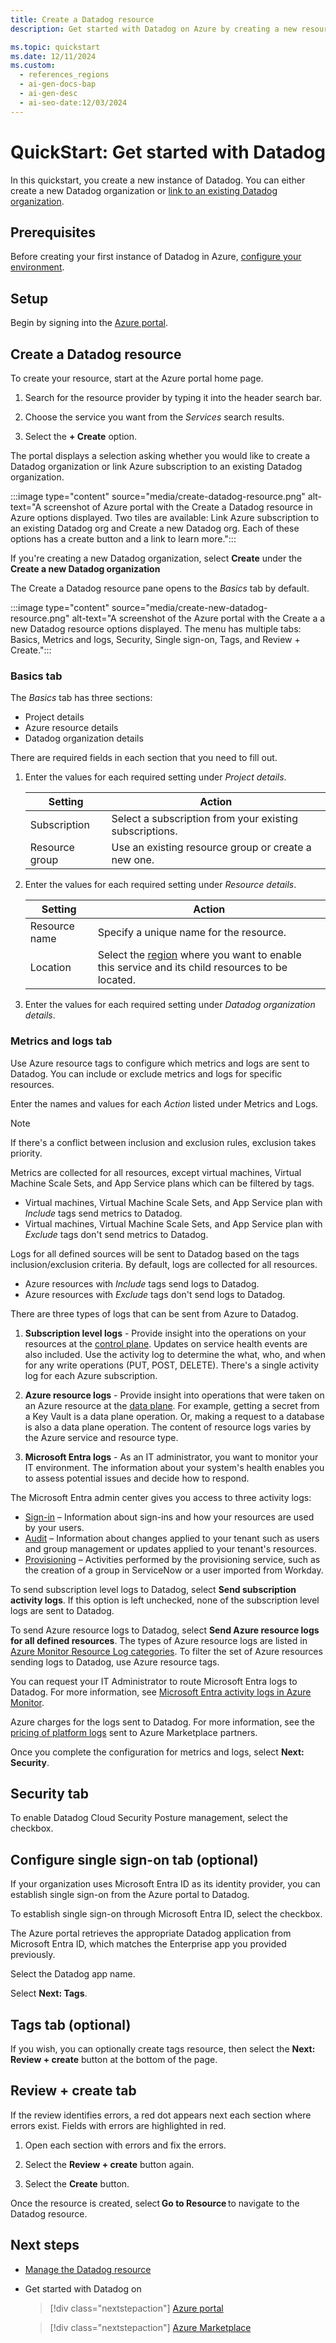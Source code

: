 ```yaml
---
title: Create a Datadog resource
description: Get started with Datadog on Azure by creating a new resource, configuring metrics and logs, and setting up single sign-on through Microsoft Entra ID.

ms.topic: quickstart
ms.date: 12/11/2024
ms.custom:
  - references_regions
  - ai-gen-docs-bap
  - ai-gen-desc
  - ai-seo-date:12/03/2024
---
```


# QuickStart: Get started with Datadog

In this quickstart, you create a new instance of Datadog. You can either create a new Datadog organization or [link to an existing Datadog organization](link-to-existing-organization.md).

## Prerequisites

Before creating your first instance of Datadog in Azure, [configure your environment](prerequisites.md). 

## Setup

Begin by signing into the [Azure portal](https://portal.azure.com).

## Create a Datadog resource

To create your resource, start at the Azure portal home page.

1. Search for the resource provider by typing it into the header search bar.

1. Choose the service you want from the *Services* search results.

1. Select the **+ Create** option.

The portal displays a selection asking whether you would like to create a Datadog organization or link Azure subscription to an existing Datadog organization.

:::image type="content" source="media/create-datadog-resource.png" alt-text="A screenshot of Azure portal with the Create a Datadog resource in Azure options displayed.  Two tiles are available: Link Azure subscription to an existing Datadog org and Create a new Datadog org. Each of these options has a create button and a link to learn more.":::

If you're creating a new Datadog organization, select **Create** under the **Create a new Datadog organization**

The Create a Datadog resource pane opens to the *Basics* tab by default.

:::image type="content" source="media/create-new-datadog-resource.png" alt-text="A screenshot of the Azure portal with the Create a a new Datadog resource options displayed. The menu has multiple tabs: Basics, Metrics and logs, Security, Single sign-on, Tags, and Review + Create.":::

### Basics tab

The *Basics* tab has three sections:

- Project details
- Azure resource details
- Datadog organization details

There are required fields in each section that you need to fill out.

1. Enter the values for each required setting under *Project details*.

    |Setting            |Action                                                       |
    |-------------------|-------------------------------------------------------------|
    |Subscription       |Select a subscription from your existing subscriptions.      |
    |Resource group     |Use an existing resource group or create a new one.          |

1. Enter the values for each required setting under *Resource details*.

    |Setting            |Action                                                       |
    |-------------------|-------------------------------------------------------------|
    |Resource name      |Specify a unique name for the resource.                      |
    |Location           |Select the [region](https://azure.microsoft.com/explore/global-infrastructure/geographies/) where you want to enable this service and its child resources to be located.                                                |

1. Enter the values for each required setting under *Datadog organization details*.

### Metrics and logs tab

Use Azure resource tags to configure which metrics and logs are sent to Datadog. You can include or exclude metrics and logs for specific resources.

Enter the names and values for each *Action* listed under Metrics and Logs.

<!--Metrics-->
<!--Silence monitoring for expected Azure VM Shutdowns-->
<!--Collect custom metrics from App Insights-->

<!--Logs-->
<!--Send subscription activity logs-->
<!--Send Azure resource logs for all defined sources.-->


<!--This information should not be in this quickstart. Move to conceptual article.  Also, review the information UI: To send Microsoft Entra ID logs to Datadog – enable Datadog as a destination in Microsoft Entra ID diagnostic settings.
Learn more-->

> [!NOTE]
> If there's a conflict between inclusion and exclusion rules, exclusion takes priority.

Metrics are collected for all resources, except virtual machines, Virtual Machine Scale Sets, and App Service plans which can be filtered by tags.

- Virtual machines, Virtual Machine Scale Sets, and App Service plan with _Include_ tags send metrics to Datadog.
- Virtual machines, Virtual Machine Scale Sets, and App Service plan with _Exclude_ tags don't send metrics to Datadog.

Logs for all defined sources will be sent to Datadog based on the tags inclusion/exclusion criteria. By default, logs are collected for all resources.

- Azure resources with _Include_ tags send logs to Datadog. 
- Azure resources with _Exclude_ tags don't send logs to Datadog.

There are three types of logs that can be sent from Azure to Datadog.

1. **Subscription level logs** - Provide insight into the operations on your resources at the [control plane](../../azure-resource-manager/management/control-plane-and-data-plane.md). Updates on service health events are also included. Use the activity log to determine the what, who, and when for any write operations (PUT, POST, DELETE). There's a single activity log for each Azure subscription.

1. **Azure resource logs** - Provide insight into operations that were taken on an Azure resource at the [data plane](../../azure-resource-manager/management/control-plane-and-data-plane.md). For example, getting a secret from a Key Vault is a data plane operation. Or, making a request to a database is also a data plane operation. The content of resource logs varies by the Azure service and resource type.

1. **Microsoft Entra logs** - As an IT administrator, you want to monitor your IT environment. The information about your system's health enables you to assess potential issues and decide how to respond.

The Microsoft Entra admin center gives you access to three activity logs:

- [Sign-in](../../active-directory/reports-monitoring/concept-sign-ins.md) – Information about sign-ins and how your resources are used by your users.
- [Audit](../../active-directory/reports-monitoring/concept-audit-logs.md) – Information about changes applied to your tenant such as users and group management or updates applied to your tenant's resources.
- [Provisioning](../../active-directory/reports-monitoring/concept-provisioning-logs.md) – Activities performed by the provisioning service, such as the creation of a group in ServiceNow or a user imported from Workday.

To send subscription level logs to Datadog, select **Send subscription activity logs**. If this option is left unchecked, none of the subscription level logs are sent to Datadog.

To send Azure resource logs to Datadog, select **Send Azure resource logs for all defined resources**. The types of Azure resource logs are listed in [Azure Monitor Resource Log categories](/azure/azure-monitor/essentials/resource-logs-categories). To filter the set of Azure resources sending logs to Datadog, use Azure resource tags.

You can request your IT Administrator to route Microsoft Entra logs to Datadog. For more information, see [Microsoft Entra activity logs in Azure Monitor](../../active-directory/reports-monitoring/concept-activity-logs-azure-monitor.md).

Azure charges for the logs sent to Datadog. For more information, see the [pricing of platform logs](https://azure.microsoft.com/pricing/details/monitor/) sent to Azure Marketplace partners.

<!--end-->

Once you complete the configuration for metrics and logs, select **Next: Security**.

## Security tab

To enable Datadog Cloud Security Posture management, select the checkbox.

## Configure single sign-on tab (optional)

If your organization uses Microsoft Entra ID as its identity provider, you can establish single sign-on from the Azure portal to Datadog. 

To establish single sign-on through Microsoft Entra ID, select the checkbox.

The Azure portal retrieves the appropriate Datadog application from Microsoft Entra ID, which matches the Enterprise app you provided previously. 

Select the Datadog app name.

Select **Next: Tags**.

## Tags tab (optional)

If you wish, you can optionally create tags resource, then select the **Next: Review + create** button at the bottom of the page. 

## Review + create tab

If the review identifies errors, a red dot appears next each section where errors exist. Fields with errors are highlighted in red. 

1. Open each section with errors and fix the errors.

1. Select the **Review + create** button again.

1. Select the **Create** button.

Once the resource is created, select **Go to Resource** to navigate to the Datadog resource. 

## Next steps

- [Manage the Datadog resource](manage.md)
- Get started with Datadog on

    > [!div class="nextstepaction"]
    > [Azure portal](https://portal.azure.com/#view/HubsExtension/BrowseResource/resourceType/Microsoft.Datadog%2Fmonitors)

    > [!div class="nextstepaction"]
    > [Azure Marketplace](https://azuremarketplace.microsoft.com/marketplace/apps/datadog1591740804488.dd_liftr_v2?tab=Overview)
